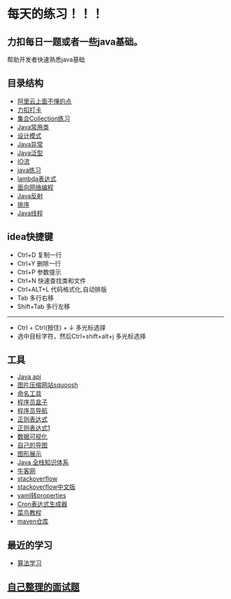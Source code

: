 # 每天的练习！！！
## 力扣每日一题或者一些java基础。
帮助开发者快速熟悉java基础

## 目录结构
* [阿里云上面不懂的点](https://github.com/zhao-rgb/daily-practice/tree/main/src/main/java/com/zxl/dailypractice/ailiyun)
* [力扣打卡](https://github.com/zhao-rgb/daily-practice/tree/main/src/main/java/com/zxl/dailypractice/card)
* [集合Collection练习](https://github.com/zhao-rgb/daily-practice/blob/main/src/main/java/com/zxl/dailypractice/collection)
* [Java常用类](https://github.com/zhao-rgb/daily-practice/blob/main/src/main/java/com/zxl/dailypractice/commonClass)
* [设计模式](https://github.com/zhao-rgb/daily-practice/blob/main/src/main/java/com/zxl/dailypractice/designPattern)
* [Java异常](https://github.com/zhao-rgb/daily-practice/blob/main/src/main/java/com/zxl/dailypractice/exception)
* [Java泛型](https://github.com/zhao-rgb/daily-practice/blob/main/src/main/java/com/zxl/dailypractice/generics)
* [IO流](https://github.com/zhao-rgb/daily-practice/blob/main/src/main/java/com/zxl/dailypractice/io)
* [java练习](https://github.com/zhao-rgb/daily-practice/blob/main/src/main/java/com/zxl/dailypractice/java)
* [lambda表达式](https://github.com/zhao-rgb/daily-practice/blob/main/src/main/java/com/zxl/dailypractice/lambda)
* [面向网络编程](https://github.com/zhao-rgb/daily-practice/blob/main/src/main/java/com/zxl/dailypractice/networkProgramming)
* [Java反射](https://github.com/zhao-rgb/daily-practice/blob/main/src/main/java/com/zxl/dailypractice/reflect)
* [排序](https://github.com/zhao-rgb/daily-practice/blob/main/src/main/java/com/zxl/dailypractice/sort)
* [Java线程](https://github.com/zhao-rgb/daily-practice/blob/main/src/main/java/com/zxl/dailypractice/thread)

## idea快捷键
* Ctrl+D 复制一行
* Ctrl+Y 删除一行
* Ctrl+P 参数提示
* Ctrl+N 快速查找类和文件
* Ctrl+ALT+L 代码格式化,自动排版
* Tab 多行右移 
* Shift+Tab 多行左移
-------
* Ctrl + Ctrl(按住) + ↓ 多光标选择
* 选中目标字符，然后Ctrl+shift+alt+j 多光标选择

## 工具
* [Java api](https://overapi.com/java)
* [图片压缩网站squoosh](https://squoosh.app/)
* [命名工具](https://unbug.github.io/codelf/)
* [程序员盒子](https://www.coderutil.com/)
* [程序员导航](https://cxy521.com/)
* [正则表达式](https://ihateregex.io/)
* [正则表达式1](http://tool.rbtree.cn/)
* [数据可视化](https://visualgo.net/zh)
* [自己的导图](https://zhimap.com/home)
* [图形展示](https://pythontutor.com/)
* [Java 全栈知识体系](https://pdai.tech/)
* [牛客网](https://www.nowcoder.com/)
* [stackoverflow](https://stackoverflow.com/)
* [stackoverflow中文版](https://stackoom.com/en/)
* [yaml转properties](https://www.toyaml.com/index.html)
* [Cron表达式生成器](https://qqe2.com/cron)
* [菜鸟教程](https://www.runoob.com/)
* [maven仓库](https://mvnrepository.com/)

## 最近的学习
* [算法学习](https://www.bilibili.com/video/BV1y34y1v78b?p=14)

## [自己整理的面试题](https://shimo.im/docs/gXqmelN14niKl2qo)
